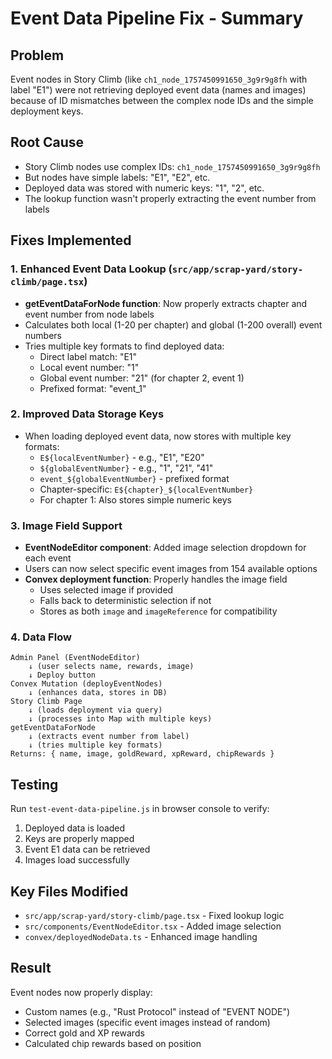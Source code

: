 # Event Data Pipeline Fix - Summary

## Problem
Event nodes in Story Climb (like `ch1_node_1757450991650_3g9r9g8fh` with label "E1") were not retrieving deployed event data (names and images) because of ID mismatches between the complex node IDs and the simple deployment keys.

## Root Cause
- Story Climb nodes use complex IDs: `ch1_node_1757450991650_3g9r9g8fh`
- But nodes have simple labels: "E1", "E2", etc.
- Deployed data was stored with numeric keys: "1", "2", etc.
- The lookup function wasn't properly extracting the event number from labels

## Fixes Implemented

### 1. Enhanced Event Data Lookup (`src/app/scrap-yard/story-climb/page.tsx`)
- **getEventDataForNode function**: Now properly extracts chapter and event number from node labels
- Calculates both local (1-20 per chapter) and global (1-200 overall) event numbers
- Tries multiple key formats to find deployed data:
  - Direct label match: "E1"
  - Local event number: "1"
  - Global event number: "21" (for chapter 2, event 1)
  - Prefixed format: "event_1"

### 2. Improved Data Storage Keys
- When loading deployed event data, now stores with multiple key formats:
  - `E${localEventNumber}` - e.g., "E1", "E20"
  - `${globalEventNumber}` - e.g., "1", "21", "41"
  - `event_${globalEventNumber}` - prefixed format
  - Chapter-specific: `E${chapter}_${localEventNumber}`
  - For chapter 1: Also stores simple numeric keys

### 3. Image Field Support
- **EventNodeEditor component**: Added image selection dropdown for each event
- Users can now select specific event images from 154 available options
- **Convex deployment function**: Properly handles the image field
  - Uses selected image if provided
  - Falls back to deterministic selection if not
  - Stores as both `image` and `imageReference` for compatibility

### 4. Data Flow
```
Admin Panel (EventNodeEditor)
    ↓ (user selects name, rewards, image)
    ↓ Deploy button
Convex Mutation (deployEventNodes)
    ↓ (enhances data, stores in DB)
Story Climb Page
    ↓ (loads deployment via query)
    ↓ (processes into Map with multiple keys)
getEventDataForNode
    ↓ (extracts event number from label)
    ↓ (tries multiple key formats)
Returns: { name, image, goldReward, xpReward, chipRewards }
```

## Testing
Run `test-event-data-pipeline.js` in browser console to verify:
1. Deployed data is loaded
2. Keys are properly mapped
3. Event E1 data can be retrieved
4. Images load successfully

## Key Files Modified
- `src/app/scrap-yard/story-climb/page.tsx` - Fixed lookup logic
- `src/components/EventNodeEditor.tsx` - Added image selection
- `convex/deployedNodeData.ts` - Enhanced image handling

## Result
Event nodes now properly display:
- Custom names (e.g., "Rust Protocol" instead of "EVENT NODE")
- Selected images (specific event images instead of random)
- Correct gold and XP rewards
- Calculated chip rewards based on position
